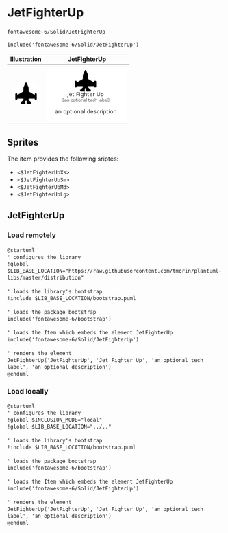 # JetFighterUp


```text
fontawesome-6/Solid/JetFighterUp
```

```text
include('fontawesome-6/Solid/JetFighterUp')
```



| Illustration | JetFighterUp |
| :---: | :---: |
| ![illustration for Illustration](../../fontawesome-6/Solid/JetFighterUp.png) | ![illustration for JetFighterUp](../../fontawesome-6/Solid/JetFighterUp.Local.png) |



## Sprites
The item provides the following sriptes:

- `<$JetFighterUpXs>`
- `<$JetFighterUpSm>`
- `<$JetFighterUpMd>`
- `<$JetFighterUpLg>`





## JetFighterUp

### Load remotely
```plantuml
@startuml
' configures the library
!global $LIB_BASE_LOCATION="https://raw.githubusercontent.com/tmorin/plantuml-libs/master/distribution"

' loads the library's bootstrap
!include $LIB_BASE_LOCATION/bootstrap.puml

' loads the package bootstrap
include('fontawesome-6/bootstrap')

' loads the Item which embeds the element JetFighterUp
include('fontawesome-6/Solid/JetFighterUp')

' renders the element
JetFighterUp('JetFighterUp', 'Jet Fighter Up', 'an optional tech label', 'an optional description')
@enduml
```

### Load locally
```plantuml
@startuml
' configures the library
!global $INCLUSION_MODE="local"
!global $LIB_BASE_LOCATION="../.."

' loads the library's bootstrap
!include $LIB_BASE_LOCATION/bootstrap.puml

' loads the package bootstrap
include('fontawesome-6/bootstrap')

' loads the Item which embeds the element JetFighterUp
include('fontawesome-6/Solid/JetFighterUp')

' renders the element
JetFighterUp('JetFighterUp', 'Jet Fighter Up', 'an optional tech label', 'an optional description')
@enduml
```

